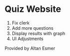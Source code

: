 # Quiz Website

1. Fix clerk
2. Add more questions
3. Display results with graph
4. UI Adjustments 

Provided by Altan Esmer